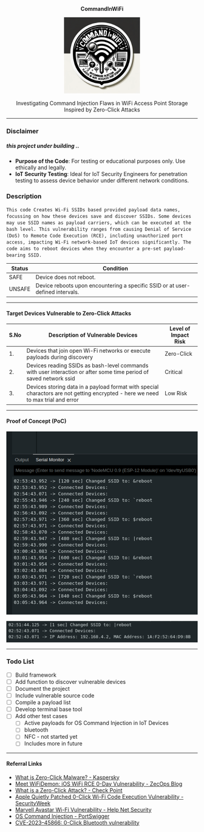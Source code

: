 <p align="center">
  <strong>CommandInWiFi</strong>
</p>

<p align="center">
  <img src="CommandInWiFi-sticker.png" alt="CommandInWiFi sticker" style="width:200px;"/>
</p>

<p align="center">
  Investigating Command Injection Flaws in WiFi Access Point Storage<br/>
  Inspired by Zero-Click Attacks
</p>

---

### Disclaimer
##### this project under building ..

- **Purpose of the Code**: For testing or educational purposes only. Use ethically and legally.
- **IoT Security Testing**: Ideal for IoT Security Engineers for penetration testing to assess device behavior under different network conditions.

### Description

``This code Creates Wi-Fi SSIDs based provided payload data names, focussing on how these devices save and discover SSIDs. Some devices may use SSID names as payload carriers, which can be executed at the bash level. This vulnerability ranges from causing Denial of Service (DoS) to Remote Code Execution (RCE), including unauthorized port access, impacting Wi-Fi network-based IoT devices significantly. The code aims to reboot devices when they encounter a pre-set payload-bearing SSID.
``

| Status | Condition |
|--------|-----------|
| SAFE   | Device does not reboot. |
| UNSAFE | Device reboots upon encountering a specific SSID or at user-defined intervals. |

---

#### Target Devices Vulnerable to Zero-Click Attacks

| S.No | Description of Vulnerable Devices | Level of Impact Risk |
|------|-----------------------------------|----------------------|
| 1.   | Devices that join open Wi-Fi networks or execute payloads during discovery | Zero-Click |
| 2.   | Devices reading SSIDs as bash-level commands with user interaction or after some time period of saved network ssid | Critical |
| 3.   | Devices storing data in a payload format with special charactors are not getting encrypted - here we need to max trial and error | Low Risk |

---

#### Proof of Concept (PoC)

![](poc/ssid-changing.png)

![](poc/expecte-output.png)

---

### Todo List

- [ ] Build framework
- [ ] Add function to discover vulnerable devices
- [ ] Document the project
- [ ] Include vulnerable source code
- [ ] Compile a payload list
- [ ] Develop terminal base tool
- [ ] Add other test cases
    - [ ] Active payloads for OS Command Injection in IoT Devices
    - [ ] bluetooth
    - [ ] NFC - not started yet
    - [ ] Includes more in future

---

#### Referral Links

- [What is Zero-Click Malware? - Kaspersky](https://www.kaspersky.com/resource-center/definitions/what-is-zero-click-malware)
- [Meet WiFiDemon: iOS WiFi RCE 0-Day Vulnerability - ZecOps Blog](https://blog.zecops.com/research/meet-wifidemon-ios-wifi-rce-0-day-vulnerability-and-a-zero-click-vulnerability-that-was-silently-patched/)
- [What is a Zero-Click Attack? - Check Point](https://www.checkpoint.com/cyber-hub/cyber-security/what-is-a-zero-click-attack/)
- [Apple Quietly Patched 0-Click Wi-Fi Code Execution Vulnerability - SecurityWeek](https://www.securityweek.com/researchers-apple-quietly-patched-0-click-wi-fi-code-execution-vulnerability-ios/)
- [Marvell Avastar Wi-Fi Vulnerability - Help Net Security](https://www.helpnetsecurity.com/2019/01/21/marvell-avastar-wi-fi-vulnerability/)
- [OS Command Injection - PortSwigger](https://portswigger.net/web-security/os-command-injection)
- [CVE-2023–45866: 0-Click Bluetooth vulnerability](https://github.com/marcnewlin/hi_my_name_is_keyboard)
